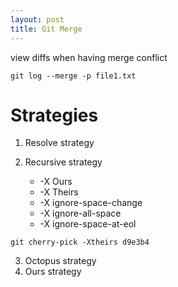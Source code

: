 ```yaml
---
layout: post
title: Git Merge
---
```

view diffs when having merge conflict

`git log --merge -p file1.txt`

# Strategies
1. Resolve strategy
2. Recursive strategy
    
    * -X Ours
    * -X Theirs
    * -X ignore-space-change
    * -X ignore-all-space
    * -X ignore-space-at-eol

```
git cherry-pick -Xtheirs d9e3b4
```

3. Octopus strategy
4. Ours strategy
